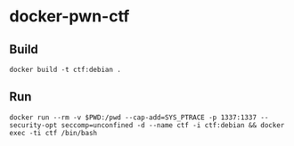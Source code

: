 # docker-pwn-ctf

## Build
`docker build -t ctf:debian . `

## Run
`docker run --rm -v $PWD:/pwd --cap-add=SYS_PTRACE -p 1337:1337 --security-opt seccomp=unconfined -d --name ctf -i ctf:debian && docker exec -ti ctf /bin/bash `
